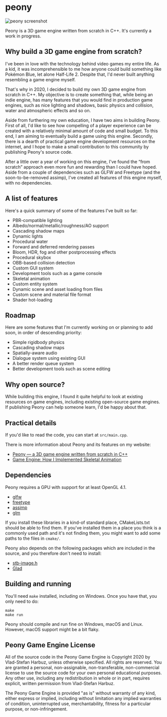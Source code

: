 # peony

![peony screenshot](https://vladh.net/static/peony@1000px.jpg)

Peony is a 3D game engine written from scratch in C++. It's currently a work
in progress.

## Why build a 3D game engine from scratch?

I've been in love with the technology behind video games my entire life. As a kid, it was
incomprehensible to me how anyone could build something like Pokémon Blue, let alone
Half-Life 2. Despite that, I'd never built anything resembling a game engine myself.

That's why in 2020, I decided to build my own 3D game engine from scratch in C++. My
objective is to create something that, while being an indie engine, has many features
that you would find in production game engines, such as nice lighting and shadows, basic
physics and collision, water and atmospheric effects and so on.

Aside from furthering my own education, I have two aims in building Peony. First of all,
I'd like to see how compelling of a player experience can be created with a relatively
minimal amount of code and small budget. To this end, I am aiming to eventually build a
game using this engine. Secondly, there is a dearth of practical game engine development
resources on the internet, and I hope to make a small contribution to this community by
publishing Peony's source code.

After a little over a year of working on this engine, I've found the “from scratch”
approach even more fun and rewarding than I could have hoped. Aside from a couple of
dependencies such as GLFW and Freetype (and the soon-to-be-removed assimp), I've created
all features of this engine myself, with no dependencies.

## A list of features

Here's a quick summary of some of the features I've built so far:

* PBR-compatible lighting
* Albedo/normal/metallic/roughness/AO support
* Cascading shadow maps
* Dynamic lights
* Procedural water
* Forward and deferred rendering passes
* Bloom, HDR, fog and other postprocessing effects
* Procedural skybox
* OBB-based collision detection
* Custom GUI system
* Development tools such as a game console
* Skeletal animation
* Custom entity system
* Dynamic scene and asset loading from files
* Custom scene and material file format
* Shader hot-loading

## Roadmap

Here are some features that I'm currently working on or planning to add soon, in order of
descending priority:

* Simple rigidbody physics
* Cascading shadow maps
* Spatially-aware audio
* Dialogue system using existing GUI
* A better render queue system
* Better development tools such as scene editing

## Why open source?

While building this engine, I found it quite helpful to look at existing resources on
game engines, including existing open-source game engines. If publishing Peony can help
someone learn, I'd be happy about that.

## Practical details

If you'd like to read the code, you can start at `src/main.cpp`.

There is more information about Peony and its features on my website:

* [Peony — a 3D game engine written from scratch in C++](https://vladh.net/peony.html)
* [Game Engine: How I Implemented Skeletal
  Animation](https://vladh.net/articles/game-engine-skeletal-animation.html)

## Dependencies

Peony requires a GPU with support for at least OpenGL 4.1.

* [glfw](https://github.com/glfw/glfw)
* [freetype](https://www.freetype.org/)
* [assimp](https://www.assimp.org/)
* [glm](https://github.com/g-truc/glm)

If you install these libraries in a kind-of standard place, CMakeLists.txt should
be able to find them. If you've installed them in a place you think is a commonly
used path and it's not finding them, you might want to add some paths to the files
in `cmake/`.

Peony also depends on the following packages which are included in the source, and
you therefore don't need to install:

* [stb-image.h](https://github.com/nothings/stb/blob/master/stb_image.h)
* [Glad](https://glad.dav1d.de/)

## Building and running

You'll need `make` installed, including on Windows. Once you have that, you only need
to do:

```
make
make run
```

Peony should compile and run fine on Windows, macOS and Linux. However, macOS support
might be a bit flaky.

## Peony Game Engine License

All of the source code in the Peony Game Engine is Copyright 2020 by Vlad-Stefan Harbuz,
unless otherwise specified. All rights are reserved. You are granted a personal,
non-assignable, non-transferable, non-commercial license to use the source code for your
own personal educational purposes. Any other use, including any redistribution in whole
or in part, requires explicit, written permission from Vlad-Stefan Harbuz.

The Peony Game Engine is provided "as is" without warranty of any kind, either express or
implied, including without limitation any implied warranties of condition, uninterrupted
use, merchantability, fitness for a particular purpose, or non-infringement.
